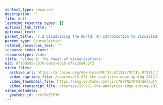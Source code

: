 ```yaml
---
content_type: resource
description: ''
file: null
learning_resource_types: []
optional_tab_title: ''
optional_text: ''
parent_title: '7.2 Visualizing the World: An Introduction to Visualization'
parent_type: CourseSection
related_resources_text: ''
resource_index_text: ''
resourcetype: Video
title: 'Video 1: The Power of Visualizations'
uid: 0f1d95d5-5576-58e3-801b-5fa220a433f3
video_files:
  archive_url: https://archive.org/download/MIT15.071S17/MIT15_071S17_Session_7.2.01_300k.mp4
  video_captions_file: /courses/15-071-the-analytics-edge-spring-2017/1b0b16a9d3fc55e2ada2324daeee5281_cYGYTNZTP7M.vtt
  video_thumbnail_file: https://img.youtube.com/vi/cYGYTNZTP7M/default.jpg
  video_transcript_file: /courses/15-071-the-analytics-edge-spring-2017/85d078cb03ab5f1454d4cffa7b9428d6_cYGYTNZTP7M.pdf
video_metadata:
  youtube_id: cYGYTNZTP7M
---
```

